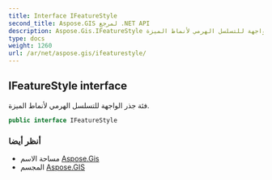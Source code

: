 ```yaml
---
title: Interface IFeatureStyle
second_title: Aspose.GIS لمرجع .NET API
description: Aspose.Gis.IFeatureStyle واجهه المستخدم. فئة جذر الواجهة للتسلسل الهرمي لأنماط الميزة.
type: docs
weight: 1260
url: /ar/net/aspose.gis/ifeaturestyle/
---
```

## IFeatureStyle interface

فئة جذر الواجهة للتسلسل الهرمي لأنماط الميزة.

```csharp
public interface IFeatureStyle
```

### أنظر أيضا

* مساحة الاسم [Aspose.Gis](../../aspose.gis/)
* المجسم [Aspose.GIS](../../)


